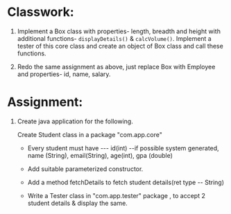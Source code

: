 # Classwork:

1. Implement a Box class with properties- length, breadth and height with additional functions- `displayDetails()` & `calcVolume()`. Implement a tester of this core class and create an object of Box class and call these functions.

2. Redo the same assignment as above, just replace Box with Employee and properties- id, name, salary.

# Assignment:

1. Create java application for the following.

    Create Student class in a package "com.app.core" 
    
    * Every student must have   --- id(int) --if possible system generated, name (String), email(String), age(int), gpa (double)

    * Add suitable parameterized constructor.

    * Add a method fetchDetails to  fetch student details(ret type -- String)

    * Write a Tester class in "com.app.tester" package , to accept 2 student details & display the same.